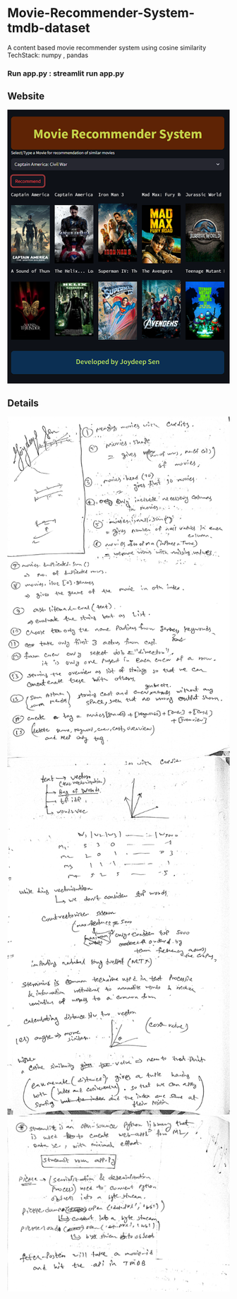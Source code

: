 # Movie-Recommender-System-tmdb-dataset
A content based movie recommender system using cosine similarity
TechStack: numpy , pandas
### Run app.py : streamlit run app.py
## Website 
![Screenshot ()](./website.png)
## Details
![Screenshot ()](./1.jpeg)
![Screenshot ()](./2.jpeg)
![Screenshot ()](./3.jpeg)

